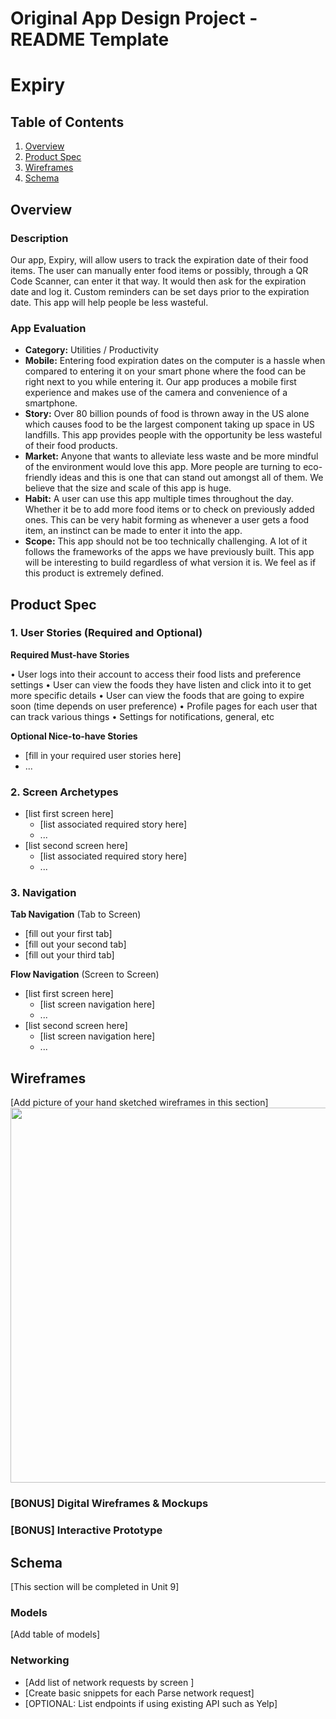 Original App Design Project - README Template
===

# Expiry

## Table of Contents
1. [Overview](#Overview)
1. [Product Spec](#Product-Spec)
1. [Wireframes](#Wireframes)
2. [Schema](#Schema)

## Overview
### Description
Our app, Expiry, will allow users to track the expiration date of their food items. The user can manually enter food items or possibly, through a QR Code Scanner, can enter it that way. It would then ask for the expiration date and log it. Custom reminders can be set days prior to the expiration date. This app will help people be less wasteful.

### App Evaluation
- **Category:** Utilities / Productivity
- **Mobile:** Entering food expiration dates on the computer is a hassle when compared to entering it on your smart phone where the food can be right next to you while entering it. Our app produces a mobile first experience and makes use of the camera and convenience of a smartphone. 
- **Story:** Over 80 billion pounds of food is thrown away in the US alone which causes food to be the largest component taking up space in US landfills. This app provides people with the opportunity be less wasteful of their food products.
- **Market:** Anyone that wants to alleviate less waste and be more mindful of the environment would love this app. More people are turning to eco-friendly ideas and this is one that can stand out amongst all of them. We believe that the size and scale of this app is huge. 
- **Habit:** A user can use this app multiple times throughout the day. Whether it be to add more food items or to check on previously added ones. This can be very habit forming as whenever a user gets a food item, an instinct can be made to enter it into the app.
- **Scope:** This app should not be too technically challenging. A lot of it follows the frameworks of the apps we have previously built. This app will be interesting to build regardless of what version it is. We feel as if this product is extremely defined. 

## Product Spec

### 1. User Stories (Required and Optional)

**Required Must-have Stories**

•	User logs into their account to access their food lists and preference settings
•	User can view the foods they have listen and click into it to get more specific details
•	User can view the foods that are going to expire soon (time depends on user preference)
•	Profile pages for each user that can track various things
•	Settings for notifications, general, etc

**Optional Nice-to-have Stories**

* [fill in your required user stories here]
* ...

### 2. Screen Archetypes

* [list first screen here]
   * [list associated required story here]
   * ...
* [list second screen here]
   * [list associated required story here]
   * ...

### 3. Navigation

**Tab Navigation** (Tab to Screen)

* [fill out your first tab]
* [fill out your second tab]
* [fill out your third tab]

**Flow Navigation** (Screen to Screen)

* [list first screen here]
   * [list screen navigation here]
   * ...
* [list second screen here]
   * [list screen navigation here]
   * ...

## Wireframes
[Add picture of your hand sketched wireframes in this section]
<img src="YOUR_WIREFRAME_IMAGE_URL" width=600>

### [BONUS] Digital Wireframes & Mockups

### [BONUS] Interactive Prototype

## Schema 
[This section will be completed in Unit 9]
### Models
[Add table of models]
### Networking
- [Add list of network requests by screen ]
- [Create basic snippets for each Parse network request]
- [OPTIONAL: List endpoints if using existing API such as Yelp]
